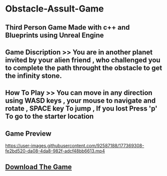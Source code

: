 # Obstacle-Assult-Game
## Third Person Game Made with c++ and Blueprints using Unreal Engine

## Game Discription >> You are in another planet invited by your alien friend , who challenged you to complete the path throught the obstacle to get the infinity stone.

## How To Play >> You can move in any direction using WASD keys , your mouse to navigate and rotate , SPACE key To jump , If you lost Press 'p' To go to the starter location


## Game Preview

https://user-images.githubusercontent.com/92587188/177369308-fe2bd520-da08-4da8-982f-adcf48bb6613.mp4


## [Download The Game](https://drive.google.com/drive/folders/160QKU8-V-D5SqbNhT8TKkuXQuKffPHqY?usp=sharing)
